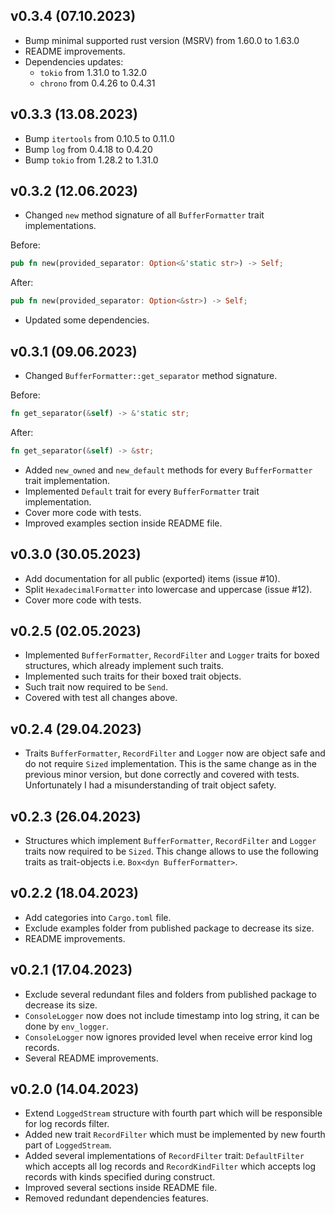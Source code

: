 ## v0.3.4 (07.10.2023)

- Bump minimal supported rust version (MSRV) from 1.60.0 to 1.63.0
- README improvements.
- Dependencies updates:
  - `tokio` from 1.31.0 to 1.32.0
  - `chrono` from 0.4.26 to 0.4.31

## v0.3.3 (13.08.2023)

-   Bump `itertools` from 0.10.5 to 0.11.0
-   Bump `log` from 0.4.18 to 0.4.20
-   Bump `tokio` from 1.28.2 to 1.31.0

## v0.3.2 (12.06.2023)

-   Changed `new` method signature of all `BufferFormatter` trait implementations.

Before:

```rust
pub fn new(provided_separator: Option<&'static str>) -> Self;
```

After:

```rust
pub fn new(provided_separator: Option<&str>) -> Self;
```

- Updated some dependencies.

## v0.3.1 (09.06.2023)

-   Changed `BufferFormatter::get_separator` method signature.

Before:

```rust
fn get_separator(&self) -> &'static str;
```

After:

```rust
fn get_separator(&self) -> &str;
```

-   Added `new_owned` and `new_default` methods for every `BufferFormatter` trait implementation.
-   Implemented `Default` trait for every `BufferFormatter` trait implementation.
-   Cover more code with tests.
-   Improved examples section inside README file.

## v0.3.0 (30.05.2023)

-   Add documentation for all public (exported) items (issue #10).
-   Split `HexadecimalFormatter` into lowercase and uppercase (issue #12).
-   Cover more code with tests.

## v0.2.5 (02.05.2023)

-   Implemented `BufferFormatter`, `RecordFilter` and `Logger` traits for boxed structures, which already implement such traits.
-   Implemented such traits for their boxed trait objects.
-   Such trait now required to be `Send`.
-   Covered with test all changes above.

## v0.2.4 (29.04.2023)

-   Traits `BufferFormatter`, `RecordFilter` and `Logger` now are object safe and do not require `Sized` implementation. This is the same change as in the previous minor version, but done correctly and covered with tests. Unfortunately I had a misunderstanding of trait object safety.

## v0.2.3 (26.04.2023)

-   Structures which implement `BufferFormatter`, `RecordFilter` and `Logger` traits now required to be `Sized`. This change allows to use the following traits as trait-objects i.e. `Box<dyn BufferFormatter>`.

## v0.2.2 (18.04.2023)

-   Add categories into `Cargo.toml` file.
-   Exclude examples folder from published package to decrease its size.
-   README improvements.

## v0.2.1 (17.04.2023)

-   Exclude several redundant files and folders from published package to decrease its size.
-   `ConsoleLogger` now does not include timestamp into log string, it can be done by `env_logger`.
-   `ConsoleLogger` now ignores provided level when receive error kind log records.
-   Several README improvements.

## v0.2.0 (14.04.2023)

-   Extend `LoggedStream` structure with fourth part which will be responsible for log records filter.
-   Added new trait `RecordFilter` which must be implemented by new fourth part of `LoggedStream`.
-   Added several implementations of `RecordFilter` trait: `DefaultFilter` which accepts all log records and `RecordKindFilter` which accepts log records with kinds specified during construct.
-   Improved several sections inside README file.
-   Removed redundant dependencies features.
